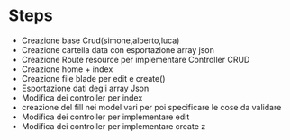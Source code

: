 # Steps

-   Creazione base Crud(simone,alberto,luca)
-   Creazione cartella data con esportazione array json
-   Creazione Route resource per implementare Controller CRUD
-   Creazione home + index
-   Creazione file blade per edit e create()
-   Esportazione dati degli array Json
-   Modifica dei controller per index
-   creazione del fill nei model vari per poi specificare le cose da validare
-   Modifica dei controller per implementare edit
-   Modifica dei controller per implementare create
    z
